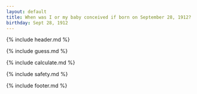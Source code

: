 ```yaml
---
layout: default
title: When was I or my baby conceived if born on September 28, 1912?
birthday: Sept 28, 1912
---
```


{% include header.md %}

{% include guess.md %}

{% include calculate.md %}

{% include safety.md %}

{% include footer.md %}



